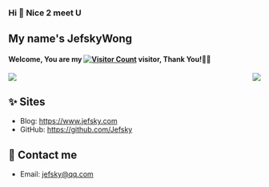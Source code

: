 ### Hi  👋 Nice 2 meet U
## My name's JefskyWong
<!--
**Jefsky/jefsky** is a ✨ _special_ ✨ repository because its `README.md` (this file) appears on your GitHub profile.

Here are some ideas to get you started:

- 🔭 I’m currently working on ...
- 🌱 I’m currently learning ...
- 👯 I’m looking to collaborate on ...
- 🤔 I’m looking for help with ...
- 💬 Ask me about ...
- 📫 How to reach me: ...
- 😄 Pronouns: ...
- ⚡ Fun fact: ...
-->
####  Welcome, You are my [![Visitor Count](https://profile-counter.glitch.me/jefsky/count.svg)]() visitor, Thank You!🎉🎉
<img align="right" src="https://github-readme-stats.vercel.app/api?username=jefsky&show_icons=true">
<img src="https://github-readme-stats.vercel.app/api/top-langs/?username=jefsky">

## ✨ Sites

- Blog: <https://www.jefsky.com>
- GitHub: <https://github.com/Jefsky>

## 💬 Contact me

- Email: <jefsky@qq.com>




